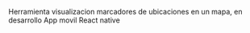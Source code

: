 Herramienta visualizacion marcadores de ubicaciones en un mapa, en desarrollo App movil React native
